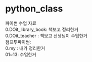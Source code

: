 # python_class
파이썬 수업 자료   <br>
0.DOit_library_book: 책보고 정리한거  <br>
0.DOit_teacher : 책보고 선생님이 수업한거  <br>
점프투파이썬:  <br>
0.my  : 내가 정리한거   <br>
01~13: 수업한거   <br>
